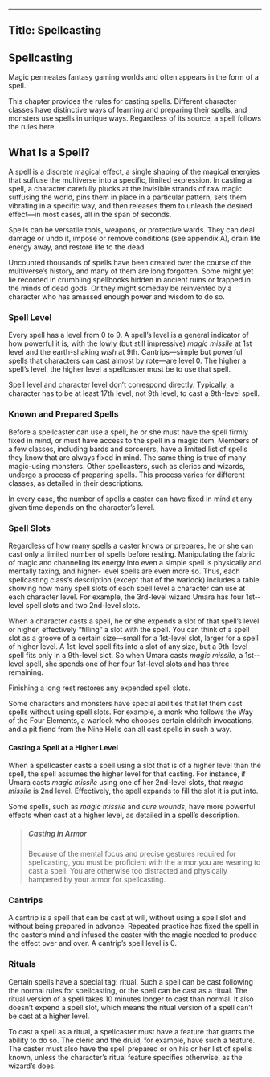 -------------------------
Title: Spellcasting
-------------------------

## Spellcasting

Magic permeates fantasy gaming worlds and often appears in the form of a
spell.

This chapter provides the rules for casting spells. Different character
classes have distinctive ways of learning and preparing their spells,
and monsters use spells in unique ways. Regardless of its source, a
spell follows the rules here.

What Is a Spell?
----------------

A spell is a discrete magical effect, a single shaping of the magical
energies that suffuse the multiverse into a specific, limited
expression. In casting a spell, a character carefully plucks at the
invisible strands of raw magic suffusing the world, pins them in place
in a particular pattern, sets them vibrating in a specific way, and then
releases them to unleash the desired effect—in most cases, all in the
span of seconds.

Spells can be versatile tools, weapons, or
protective wards. They can deal damage or undo it, impose or remove
conditions (see appendix A), drain life energy away, and restore life to
the dead.

Uncounted thousands of spells have been created over the course of the
multiverse’s history, and many of them are long forgotten. Some might
yet lie recorded in crumbling spellbooks hidden in ancient ruins or
trapped in the minds of dead gods. Or they might someday be reinvented
by a character who has amassed enough power and wisdom to do so.

### Spell Level

Every spell has a level from 0 to 9. A spell’s level is a general
indicator of how powerful it is, with the lowly (but still impressive)
*magic missile* at 1st level and the earth-­shaking *wish* at 9th.
Cantrips—simple but powerful spells that characters can cast almost by
rote—are level 0. The higher a spell’s level, the higher level a
spellcaster must be to use that spell.

Spell level and character level don’t correspond directly. Typically, a
character has to be at least 17th level, not 9th level, to cast a
9th-­level spell.

### Known and Prepared Spells

Before a spellcaster can use a spell, he or she must have the spell
firmly fixed in mind, or must have access to the spell in a magic item.
Members of a few classes, including bards and sorcerers, have a limited
list of spells they know that are always fixed in mind. The same thing
is true of many magic-­using monsters. Other spellcasters, such as
clerics and
wizards, undergo a process of preparing spells. This process varies for
different classes, as detailed in their descriptions.

In every case, the number of spells a caster can have fixed in mind at
any given time depends on the character’s level.

### Spell Slots

Regardless of how many spells a caster knows or prepares, he or she can
cast only a limited number of spells before resting. Manipulating the
fabric of magic and channeling its energy into even a simple spell is
physically and mentally taxing, and higher-­ level spells are even
more so. Thus, each spellcasting class’s description (except that of the
warlock) includes a table showing how many spell slots of each spell
level a character can use at each character level. For example, the
3rd-­level wizard Umara has four 1st-­level spell slots and two
2nd-­level slots.

When a character casts a spell, he or she expends a slot of that spell’s
level or higher, effectively “filling” a slot with the spell. You can
think of a spell slot as a groove of a certain size—small for a
1st-­level slot, larger for a spell of higher level. A 1st-­level
spell fits into a slot of any size, but a 9th-­level spell fits only
in a 9th-­level slot. So when Umara casts *magic missile,* a
1st-­level spell, she spends one of her four 1st-­level slots and
has three remaining.

Finishing a long rest restores any expended spell slots.

Some characters and monsters have special abilities that let them cast
spells without using spell slots. For example, a monk who follows the
Way of the Four Elements, a warlock who chooses certain eldritch
invocations, and a pit fiend from the Nine Hells can all cast spells in
such a way.

#### Casting a Spell at a Higher Level

When a spellcaster casts a spell using a slot that is of a higher level
than the spell, the spell assumes the higher level for that casting. For
instance, if Umara casts *magic missile* using one of her 2nd-­level
slots, that *magic missile* is 2nd level. Effectively, the spell expands
to fill the slot it is put into.

Some spells, such as *magic missile* and *cure wounds*, have more
powerful effects when cast at a higher level, as detailed in a spell’s
description.

> ##### Casting in Armor
>
> Because of the mental focus and precise gestures required for
> spellcasting, you must be proficient with the armor you are wearing to
> cast a spell. You are otherwise too distracted and physically hampered
> by your armor for spellcasting.

### Cantrips

A cantrip is a spell that can be cast at will, without using a spell
slot and without being prepared in advance. Repeated practice has fixed
the spell in the caster’s mind and infused the caster with the magic
needed to produce the effect over and over. A cantrip’s spell level is
0.

### Rituals

Certain spells have a special tag: ritual. Such a spell can be cast
following the normal rules for spellcasting, or the spell can be cast as
a ritual. The ritual version of a spell takes 10 minutes longer to cast
than normal. It also doesn’t expend a spell slot, which means the ritual
version of a spell can’t be cast at a higher level.

To cast a spell as a ritual, a spellcaster must have a feature that
grants the ability to do so. The cleric and the druid, for example, have
such a feature. The caster must also have the spell prepared or on his
or her list of spells known, unless the character’s ritual feature
specifies otherwise, as the wizard’s does.
